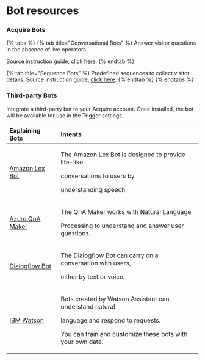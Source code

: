 # Bot resources

### Acquire Bots

{% tabs %}
{% tab title="Conversational Bots" %}
Answer visitor questions in the absence of live operators. 

Source instruction guide, [click here](https://help.acquire.io/chatbots/which-bot-type).
{% endtab %}

{% tab title="Sequence Bots" %}
Predefined sequences to collect visitor details. Source instruction guide, [click here](https://help.acquire.io/chatbots/which-bot-type).
{% endtab %}
{% endtabs %}

### Third-party Bots

Integrate a third-party bot to your Acquire account. Once installed, the bot will be available for use in the Trigger settings.

<table>
  <thead>
    <tr>
      <th style="text-align:left">Explaining Bots</th>
      <th style="text-align:left">Intents</th>
    </tr>
  </thead>
  <tbody>
    <tr>
      <td style="text-align:left"><a href="https://help.acquire.io/chatbots/amazon-lex-bot">Amazon Lex Bot</a>
      </td>
      <td style="text-align:left">
        <p>The Amazon Lex Bot is designed to provide life-like</p>
        <p>conversations to users by</p>
        <p>understanding speech.</p>
      </td>
    </tr>
    <tr>
      <td style="text-align:left"><a href="https://help.acquire.io/chatbots/azure-qna-maker">Azure QnA Maker</a>
      </td>
      <td style="text-align:left">
        <p>The QnA Maker works with Natural Language</p>
        <p>Processing to understand and answer user questions.</p>
      </td>
    </tr>
    <tr>
      <td style="text-align:left"><a href="https://help.acquire.io/chatbots/dialogflow-v2">Dialogflow Bot</a>
      </td>
      <td style="text-align:left">
        <p>The Dialogflow Bot can carry on a conversation with users,</p>
        <p>either by text or voice.</p>
      </td>
    </tr>
    <tr>
      <td style="text-align:left"><a href="https://help.acquire.io/chatbots/ibm-watson">IBM Watson</a>
      </td>
      <td style="text-align:left">
        <p>Bots created by Watson Assistant can understand natural</p>
        <p>language and respond to requests.</p>
        <p>You can train and customize these bots with your own data.</p>
      </td>
    </tr>
  </tbody>
</table>

